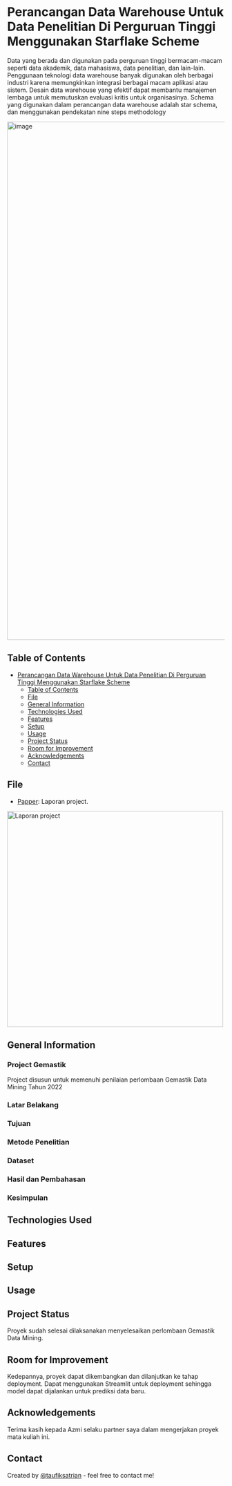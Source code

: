 # Perancangan Data Warehouse Untuk Data Penelitian Di Perguruan Tinggi Menggunakan Starflake Scheme

Data yang berada dan digunakan pada perguruan tinggi bermacam-macam seperti data akademik, data mahasiswa, data penelitian, dan lain-lain. Penggunaan teknologi data warehouse banyak digunakan oleh berbagai industri karena memungkinkan integrasi berbagai macam aplikasi atau sistem. Desain data warehouse yang efektif dapat membantu manajemen lembaga untuk memutuskan evaluasi kritis untuk organisasinya. Schema yang digunakan dalam perancangan data warehouse adalah star schema, dan menggunakan pendekatan nine steps methodology

<img width="1200" alt="image" src="https://github.com/taufiksatrian/ProjectMatkul/assets/72427297/79d1ad89-b5b0-4899-8a3b-e50deb7196d5">

## Table of Contents
- [Perancangan Data Warehouse Untuk Data Penelitian Di Perguruan Tinggi Menggunakan Starflake Scheme](#Perancangan-Data-Warehouse-Untuk-Data-Penelitian-Di-Perguruan-Tinggi-Menggunakan-Starflake-Scheme)
  - [Table of Contents](#table-of-contents)
  - [File](#file)
  - [General Information](#general-information)
  - [Technologies Used](#technologies-used)
  - [Features](#features)
  - [Setup](#setup)
  - [Usage](#usage)
  - [Project Status](#project-status)
  - [Room for Improvement](#room-for-improvement)
  - [Acknowledgements](#acknowledgements)
  - [Contact](#contact)
 

## File
- [Papper](https://github.com/taufiksatrian/ProjectMatkul/blob/main/Data-Warehouse/Laporan%20Proyek_H1D020018_H1D020028_H1D020089.pdf): Laporan project.
<a href="https://github.com/taufiksatrian/ProjectMatkul/blob/main/Data-Warehouse/Laporan%20Proyek_H1D020018_H1D020028_H1D020089.pdf" title="Laporan project" target="_blank">
  <img src="https://github.com/taufiksatrian/ProjectMatkul/assets/72427297/c1cd3099-0200-4f9a-ad09-425a94633ac8" alt="Laporan project" style="width: 500px">
</a>

## General Information
### Project Gemastik 
Project disusun untuk memenuhi penilaian perlombaan Gemastik Data Mining Tahun 2022

### Latar Belakang

### Tujuan

### Metode Penelitian

### Dataset

### Hasil dan Pembahasan

### Kesimpulan

## Technologies Used

## Features

## Setup

## Usage

## Project Status
Proyek sudah selesai dilaksanakan menyelesaikan perlombaan Gemastik Data Mining.

## Room for Improvement
Kedepannya, proyek dapat dikembangkan dan dilanjutkan ke tahap deployment. Dapat menggunakan Streamlit untuk deployment sehingga model dapat dijalankan untuk prediksi data baru.

## Acknowledgements
Terima kasih kepada Azmi selaku partner saya dalam mengerjakan proyek mata kuliah ini.

## Contact
Created by [@taufiksatrian](https://github.com/taufiksatrian) - feel free to contact me!
